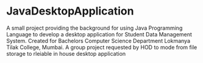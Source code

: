 # JavaDesktopApplication
A small project providing the background for using Java Programming Language to develop a desktop application for Student Data Management System.
Created for Bachelors Computer Science Department Lokmanya Tilak College, Mumbai.
A group project requested by HOD to mode from file storage to rleiable in house desktop application

